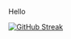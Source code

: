Hello


[![GitHub Streak](http://github-readme-streak-stats.herokuapp.com?user=ariskhuzaini&sideLabels=4CDD5B&fire=DD3917&currStreakLabel=DD3917)](https://git.io/streak-stats)
